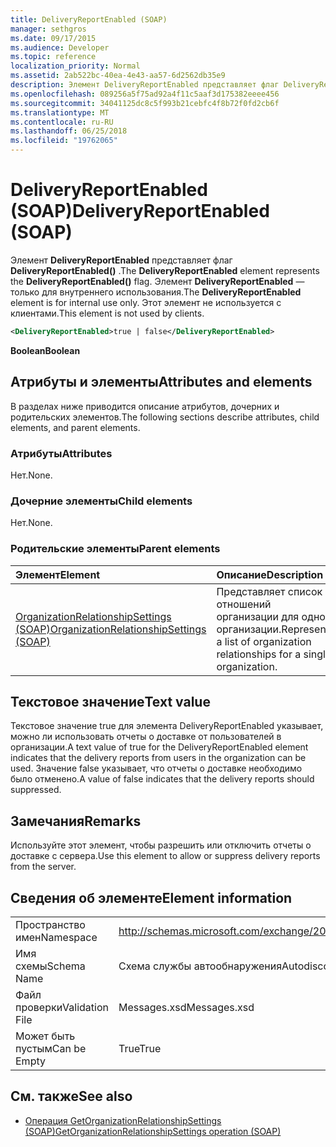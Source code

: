 ```yaml
---
title: DeliveryReportEnabled (SOAP)
manager: sethgros
ms.date: 09/17/2015
ms.audience: Developer
ms.topic: reference
localization_priority: Normal
ms.assetid: 2ab522bc-40ea-4e43-aa57-6d2562db35e9
description: Элемент DeliveryReportEnabled представляет флаг DeliveryReportEnabled(). Элемент DeliveryReportEnabled — только для внутреннего использования. Этот элемент не используется с клиентами.
ms.openlocfilehash: 089256a5f75ad92a4f11c5aaf3d175382eeee456
ms.sourcegitcommit: 34041125dc8c5f993b21cebfc4f8b72f0fd2cb6f
ms.translationtype: MT
ms.contentlocale: ru-RU
ms.lasthandoff: 06/25/2018
ms.locfileid: "19762065"
---
```

# <a name="deliveryreportenabled-soap"></a><span data-ttu-id="0d580-105">DeliveryReportEnabled (SOAP)</span><span class="sxs-lookup"><span data-stu-id="0d580-105">DeliveryReportEnabled (SOAP)</span></span>

<span data-ttu-id="0d580-106">Элемент **DeliveryReportEnabled** представляет флаг **DeliveryReportEnabled()** .</span><span class="sxs-lookup"><span data-stu-id="0d580-106">The **DeliveryReportEnabled** element represents the **DeliveryReportEnabled()** flag.</span></span> <span data-ttu-id="0d580-107">Элемент **DeliveryReportEnabled** — только для внутреннего использования.</span><span class="sxs-lookup"><span data-stu-id="0d580-107">The **DeliveryReportEnabled** element is for internal use only.</span></span> <span data-ttu-id="0d580-108">Этот элемент не используется с клиентами.</span><span class="sxs-lookup"><span data-stu-id="0d580-108">This element is not used by clients.</span></span> 
  
```XML
<DeliveryReportEnabled>true | false</DeliveryReportEnabled>
```

 <span data-ttu-id="0d580-109">**Boolean**</span><span class="sxs-lookup"><span data-stu-id="0d580-109">**Boolean**</span></span>
## <a name="attributes-and-elements"></a><span data-ttu-id="0d580-110">Атрибуты и элементы</span><span class="sxs-lookup"><span data-stu-id="0d580-110">Attributes and elements</span></span>

<span data-ttu-id="0d580-111">В разделах ниже приводится описание атрибутов, дочерних и родительских элементов.</span><span class="sxs-lookup"><span data-stu-id="0d580-111">The following sections describe attributes, child elements, and parent elements.</span></span>
  
### <a name="attributes"></a><span data-ttu-id="0d580-112">Атрибуты</span><span class="sxs-lookup"><span data-stu-id="0d580-112">Attributes</span></span>

<span data-ttu-id="0d580-113">Нет.</span><span class="sxs-lookup"><span data-stu-id="0d580-113">None.</span></span>
  
### <a name="child-elements"></a><span data-ttu-id="0d580-114">Дочерние элементы</span><span class="sxs-lookup"><span data-stu-id="0d580-114">Child elements</span></span>

<span data-ttu-id="0d580-115">Нет.</span><span class="sxs-lookup"><span data-stu-id="0d580-115">None.</span></span>
  
### <a name="parent-elements"></a><span data-ttu-id="0d580-116">Родительские элементы</span><span class="sxs-lookup"><span data-stu-id="0d580-116">Parent elements</span></span>

|<span data-ttu-id="0d580-117">**Элемент**</span><span class="sxs-lookup"><span data-stu-id="0d580-117">**Element**</span></span>|<span data-ttu-id="0d580-118">**Описание**</span><span class="sxs-lookup"><span data-stu-id="0d580-118">**Description**</span></span>|
|:-----|:-----|
|[<span data-ttu-id="0d580-119">OrganizationRelationshipSettings (SOAP)</span><span class="sxs-lookup"><span data-stu-id="0d580-119">OrganizationRelationshipSettings (SOAP)</span></span>](organizationrelationshipsettings-soap.md) <br/> |<span data-ttu-id="0d580-120">Представляет список отношений организации для одной организации.</span><span class="sxs-lookup"><span data-stu-id="0d580-120">Represents a list of organization relationships for a single organization.</span></span>  <br/> |
   
## <a name="text-value"></a><span data-ttu-id="0d580-121">Текстовое значение</span><span class="sxs-lookup"><span data-stu-id="0d580-121">Text value</span></span>

<span data-ttu-id="0d580-122">Текстовое значение true для элемента DeliveryReportEnabled указывает, можно ли использовать отчеты о доставке от пользователей в организации.</span><span class="sxs-lookup"><span data-stu-id="0d580-122">A text value of true for the DeliveryReportEnabled element indicates that the delivery reports from users in the organization can be used.</span></span> <span data-ttu-id="0d580-123">Значение false указывает, что отчеты о доставке необходимо было отменено.</span><span class="sxs-lookup"><span data-stu-id="0d580-123">A value of false indicates that the delivery reports should suppressed.</span></span>
  
## <a name="remarks"></a><span data-ttu-id="0d580-124">Замечания</span><span class="sxs-lookup"><span data-stu-id="0d580-124">Remarks</span></span>

<span data-ttu-id="0d580-125">Используйте этот элемент, чтобы разрешить или отключить отчеты о доставке с сервера.</span><span class="sxs-lookup"><span data-stu-id="0d580-125">Use this element to allow or suppress delivery reports from the server.</span></span>
  
## <a name="element-information"></a><span data-ttu-id="0d580-126">Сведения об элементе</span><span class="sxs-lookup"><span data-stu-id="0d580-126">Element information</span></span>

|||
|:-----|:-----|
|<span data-ttu-id="0d580-127">Пространство имен</span><span class="sxs-lookup"><span data-stu-id="0d580-127">Namespace</span></span>  <br/> |http://schemas.microsoft.com/exchange/2010/Autodiscover  <br/> |
|<span data-ttu-id="0d580-128">Имя схемы</span><span class="sxs-lookup"><span data-stu-id="0d580-128">Schema Name</span></span>  <br/> |<span data-ttu-id="0d580-129">Схема службы автообнаружения</span><span class="sxs-lookup"><span data-stu-id="0d580-129">Autodiscover schema</span></span>  <br/> |
|<span data-ttu-id="0d580-130">Файл проверки</span><span class="sxs-lookup"><span data-stu-id="0d580-130">Validation File</span></span>  <br/> |<span data-ttu-id="0d580-131">Messages.xsd</span><span class="sxs-lookup"><span data-stu-id="0d580-131">Messages.xsd</span></span>  <br/> |
|<span data-ttu-id="0d580-132">Может быть пустым</span><span class="sxs-lookup"><span data-stu-id="0d580-132">Can be Empty</span></span>  <br/> |<span data-ttu-id="0d580-133">True</span><span class="sxs-lookup"><span data-stu-id="0d580-133">True</span></span>  <br/> |
   
## <a name="see-also"></a><span data-ttu-id="0d580-134">См. также</span><span class="sxs-lookup"><span data-stu-id="0d580-134">See also</span></span>

- [<span data-ttu-id="0d580-135">Операция GetOrganizationRelationshipSettings (SOAP)</span><span class="sxs-lookup"><span data-stu-id="0d580-135">GetOrganizationRelationshipSettings operation (SOAP)</span></span>](getorganizationrelationshipsettings-operation-soap.md)

